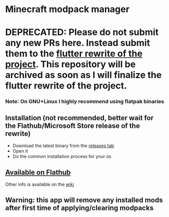 # Minecraft modpack manager

# DEPRECATED: Please do not submit any new PRs here. Instead submit them to the [flutter rewrite of the project](https://github.com/mrquantumoff/mcmodpackmanager_reborn). This repository will be archived as soon as I will finalize the flutter rewrite of the project.

### Note: On GNU+Linux I highly recommend using flatpak binaries
## Installation (not recommended, better wait for the Flathub/Microsoft Store release of the rewrite)
* Download the latest binary from the [releases tab](https://github.com/mrquantumoff/mcmodpackmanager_reborn/releases/latest)
* Open it
* Do the common installation process for your os



## [Available on Flathub](https://flathub.org/apps/details/dev.mrquantumoff.mcmodpackmanager)

Other info is available on the [wiki](https://github.com/mrquantumoff/mcmodpackmanager_reborn/wiki)

## Warning: this app will remove any installed mods after first time of applying/clearing modpacks

